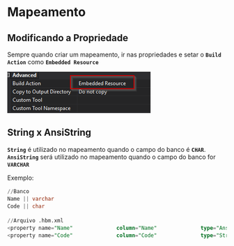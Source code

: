 # Mapeamento

## Modificando a Propriedade

Sempre quando criar um mapeamento, ir nas propriedades e setar o **`Build Action`** como **`Embedded Resource`**

![](../.gitbook/assets/image.png)

## String x AnsiString

**`String`** é utilizado no mapeamento quando o campo do banco é **`CHAR`**.  
**`AnsiString`** será utilizado no mapeamento quando o campo do banco for **`VARCHAR`**  
  
Exemplo:

```sql
//Banco
Name || varchar
Code || char

//Arquivo .hbm.xml
<property name="Name"              column="Name"              type="AnsiString" />
<property name="Code"              column="Code"              type="String" />
```



